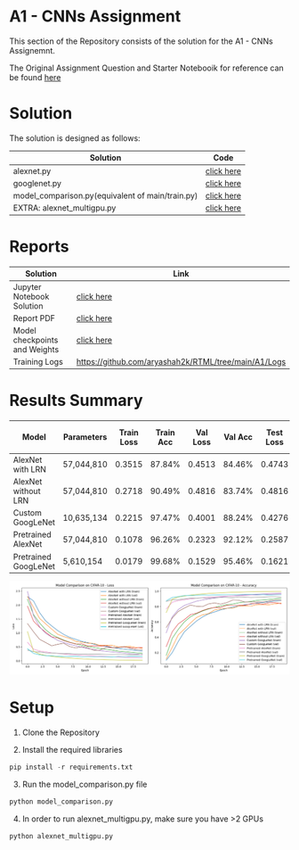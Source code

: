 # A1 - CNNs Assignment

This section of the Repository consists of the solution for the A1 - CNNs Assignemnt.

The Original Assignment Question and Starter Notebooik for reference can be found <a href="https://github.com/aryashah2k/RTML/tree/main/A1/A1_Question">here</a>

# Solution

The solution is designed as follows:

|Solution|Code|
|--------|----|
|alexnet.py|<a href="https://github.com/aryashah2k/RTML/blob/main/A1/alexnet.py">click here</a>|
|googlenet.py|<a href="https://github.com/aryashah2k/RTML/blob/main/A1/googlenet.py">click here</a>|
|model_comparison.py(equivalent of main/train.py)|<a href="https://github.com/aryashah2k/RTML/blob/main/A1/model_comparison.py">click here</a>|
|EXTRA: alexnet_multigpu.py|<a href="https://github.com/aryashah2k/RTML/blob/main/A1/alexnet_multigpu.py">click here</a>|

# Reports

|Solution|Link|
|--------|----|
|Jupyter Notebook Solution|<a href="https://github.com/aryashah2k/RTML/blob/main/A1/st125462_Arya_Shah_A1_Pytorch_AlexNet_GoogleNet_Report.ipynb">click here</a>|
|Report PDF|<a href="https://github.com/aryashah2k/RTML/blob/main/A1/st125462_Arya_Shah_Pytorch-AlexNet-GoogleNet_Final_Report.pdf">click here</a>|
|Model checkpoints and Weights|<a href="https://1024terabox.com/s/1gRb23goPwNOBo0Ry_y_low">click here</a>|
|Training Logs|https://github.com/aryashah2k/RTML/tree/main/A1/Logs|

# Results Summary

| Model | Parameters | Train Loss | Train Acc | Val Loss | Val Acc | Test Loss | Test Acc | Best Val Acc | Training Time | Avg Batch Time |
|-------|------------|------------|-----------|----------|---------|-----------|-----------|--------------|---------------|----------------|
| AlexNet with LRN | 57,044,810 | 0.3515 | 87.84% | 0.4513 | 84.46% | 0.4743 | 83.78% | 84.46% | 17.1 min | 37.6 ms |
| AlexNet without LRN | 57,044,810 | 0.2718 | 90.49% | 0.4816 | 83.74% | 0.4816 | 84.56% | 85.06% | 17.5 min | 41.0 ms |
| Custom GoogLeNet | 10,635,134 | 0.2215 | 97.47% | 0.4001 | 88.24% | 0.4276 | 88.32% | 88.48% | 33.4 min | 83.4 ms |
| Pretrained AlexNet | 57,044,810 | 0.1078 | 96.26% | 0.2323 | 92.12% | 0.2587 | 91.60% | 92.80% | 16.1 min | 40.5 ms |
| Pretrained GoogLeNet | 5,610,154 | 0.0179 | 99.68% | 0.1529 | 95.46% | 0.1621 | 94.87% | 95.74% | 26.9 min | 69.9 ms |

![Plot](https://github.com/aryashah2k/RTML/blob/main/A1/Plots%20%26%20Results/model_comparison.png)

# Setup

1. Clone the Repository

2. Install the required libraries

```python
pip install -r requirements.txt
```

3. Run the model_comparison.py file

```python
python model_comparison.py
```

4. In order to run alexnet_multigpu.py, make sure you have >2 GPUs

```python
python alexnet_multigpu.py
```











